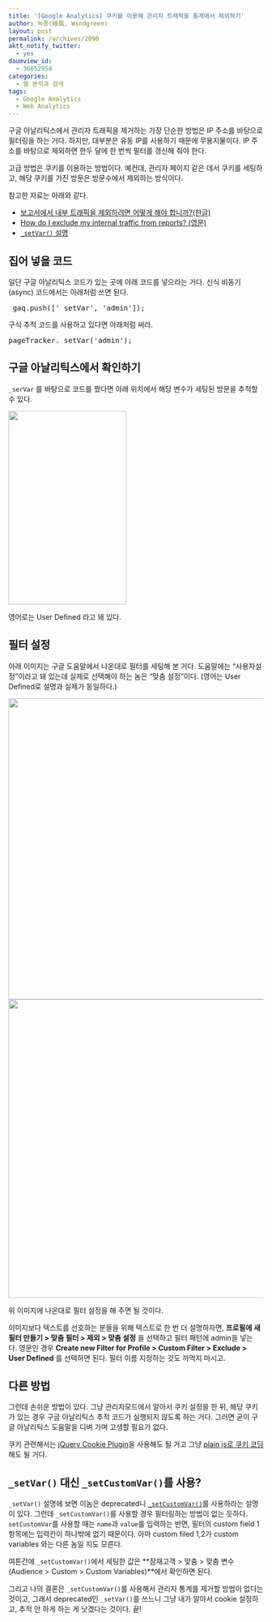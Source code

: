 ```yaml
---
title: '[Google Analytics] 쿠키를 이용해 관리자 트래픽을 통계에서 제외하기'
author: 녹풍(綠風, Windgreen)
layout: post
permalink: /archives/2090
aktt_notify_twitter:
  - yes
daumview_id:
  - 36652954
categories:
  - 웹 분석과 검색
tags:
  - Google Analytics
  - Web Analytics
---
```

구글 아날리틱스에서 관리자 트래픽을 제거하는 가장 단순한 방법은 IP 주소를 바탕으로 필터링을 하는 거다. 하지만, 대부분은 유동 IP를 사용하기 때문에 무용지물이다. IP 주소를 바탕으로 제외하면 한두 달에 한 번씩 필터를 갱신해 줘야 한다.

고급 방법은 쿠키를 이용하는 방법이다. 예컨대, 관리자 페이지 같은 데서 쿠키를 세팅하고, 해당 쿠키를 가진 방문은 방문수에서 제외하는 방식이다.

참고한 자료는 아래와 같다.

*   [보고서에서 내부 트래픽을 제외하려면 어떻게 해야 합니까?(한글)][1]
*   [How do I exclude my internal traffic from reports? (영문)][2]
*   [`_setVar()` 설명][3]

## 집어 넣을 코드

일단 구글 아날리틱스 코드가 있는 곳에 아래 코드를 넣으라는 거다. 신식 비동기(async) 코드에서는 아래처럼 쓰면 된다.

<pre>_gaq.push([&#039;_setVar&#039;, &#039;admin&#039;]);</pre>

구식 추적 코드를 사용하고 있다면 아래처럼 써라.

<pre>pageTracker._setVar(&#039;admin&#039;);</pre>

## 구글 아날리틱스에서 확인하기

`_serVar` 를 바탕으로 코드를 짰다면 아래 위치에서 해당 변수가 세팅된 방문을 추적할 수 있다.

<div style="width: 243px" class="wp-caption aligncenter">
  <img src="http://dl.dropbox.com/u/15546257/blog/mytory/google-analytics-set-var.png" alt="" width="233" height="382" /><p class="wp-caption-text">
    영어로는 User Defined 라고 돼 있다.
  </p>
</div>

## 필터 설정

아래 이미지는 구글 도움말에서 나온대로 필터를 세팅해 본 거다. 도움말에는 &#8220;사용자설정&#8221;이라고 돼 있는데 실제로 선택해야 하는 놈은 &#8220;맞춤 설정&#8221;이다. (영어는 User Defined로 설명과 실제가 동일하다.)

<img class="aligncenter" src="http://dl.dropbox.com/u/15546257/blog/mytory/exclude-admin-korean.jpg" alt="" width="513" height="594" />

<img class="aligncenter" src="http://dl.dropbox.com/u/15546257/blog/mytory/exclude-admin-english.jpg" alt="" width="545" height="589" />

위 이미지에 나온대로 필터 설정을 해 주면 될 것이다.

이미지보다 텍스트를 선호하는 분들을 위해 텍스트로 한 번 더 설명하자면, **프로필에 새 필터 만들기 > 맞춤 필터 > 제외 > 맞춤 설정** 을 선택하고 필터 패턴에 admin을 넣는다. 영문인 경우 **Create new Filter for Profile > Custom Filter > Exclude > User Defined** 를 선택하면 된다. 필터 이름 지정하는 것도 까먹지 마시고.

## 다른 방법

그런데 손쉬운 방법이 있다. 그냥 관리자모드에서 알아서 쿠키 설정을 한 뒤, 해당 쿠키가 있는 경우 구글 아날리틱스 추적 코드가 실행되지 않도록 하는 거다. 그러면 굳이 구글 아날리틱스 도움말을 디벼 가며 고생할 필요가 없다.

쿠키 관련해서는 [jQuery Cookie Plugin][4]을 사용해도 될 거고 그냥 [plain js로 쿠키 코딩][5]해도 될 거다.

## `_setVar()` 대신 `_setCustomVar()`를 사용?

`_setVar()` 설명에 보면 이놈은 deprecated니 [`_setCustomVar()`][6]를 사용하라는 설명이 있다. 그런데 `_setCustomVar()`를 사용할 경우 필터링하는 방법이 없는 듯하다. `setCustomVar`를 사용할 때는 `name`과 `value`를 입력하는 반면, 필터의 custom field 1 항목에는 입력칸이 하나밖에 없기 때문이다. 아마 custom filed 1,2가 custom variables 와는 다른 놈일 지도 모른다.

여튼간에 `_setCustomVar()`에서 세팅한 값은 **잠재고객 > 맞춤 > 맞춤 변수(Audience > Custom > Custom Variables)**에서 확인하면 된다.

그리고 나의 결론은 `_setCustomVar()`를 사용해서 관리자 통계를 제거할 방법이 없다는 것이고, 그래서 deprecated인 `_setVar()`를 쓰느니 그냥 내가 알아서 cookie 설정하고, 추적 안 하게 하는 게 낫겠다는 것이다. 끝!

 [1]: http://support.google.com/googleanalytics/bin/answer.py?hl=ko&answer=55481
 [2]: http://support.google.com/googleanalytics/bin/answer.py?hl=en&answer=55481
 [3]: https://developers.google.com/analytics/devguides/collection/gajs/methods/gaJSApiBasicConfiguration?hl=ko-KR#_gat.GA_Tracker_._setVar
 [4]: https://github.com/carhartl/jquery-cookie/blob/master/README.md
 [5]: http://www.w3schools.com/js/js_cookies.asp
 [6]: http://mytory.net/archives/2476 "[Google Analytics] _setCustomVar()"